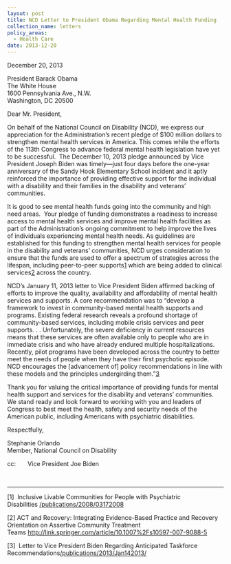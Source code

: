 ```yaml
---
layout: post
title: NCD Letter to President Obama Regarding Mental Health Funding
collection_name: letters
policy_areas:
  - Health Care
date: 2013-12-20
---
```

December 20, 2013

President Barack Obama\
The White House\
1600 Pennsylvania Ave., N.W.\
Washington, DC 20500

Dear Mr. President,

On behalf of the National Council on Disability (NCD), we express our appreciation for the Administration’s recent pledge of $100 million dollars to strengthen mental health services in America. This comes while the efforts of the 113th Congress to advance federal mental health legislation have yet to be successful.  The December 10, 2013 pledge announced by Vice President Joseph Biden was timely—just four days before the one-year anniversary of the Sandy Hook Elementary School incident and it aptly reinforced the importance of providing effective support for the individual with a disability and their families in the disability and veterans’ communities.

It is good to see mental health funds going into the community and high need areas.  Your pledge of funding demonstrates a readiness to increase access to mental health services and improve mental health facilities as part of the Administration’s ongoing commitment to help improve the lives of individuals experiencing mental health needs. As guidelines are established for this funding to strengthen mental health services for people in the disability and veterans’ communities, NCD urges consideration to ensure that the funds are used to offer a spectrum of strategies across the lifespan, including peer-to-peer supports[1](https://ncd.gov/publications/2013/12202013/#Endnote1) which are being added to clinical services[2](https://ncd.gov/publications/2013/12202013/#Endnote2) across the country.

NCD’s January 11, 2013 letter to Vice President Biden affirmed backing of efforts to improve the quality, availability and affordability of mental health services and supports. A core recommendation was to “develop a framework to invest in community-based mental health supports and programs. Existing federal research reveals a profound shortage of community-based services, including mobile crisis services and peer supports. . . Unfortunately, the severe deficiency in current resources means that these services are often available only to people who are in immediate crisis and who have already endured multiple hospitalizations. Recently, pilot programs have been developed across the country to better meet the needs of people when they have their first psychotic episode. NCD encourages the \[advancement of] policy recommendations in line with these models and the principles undergirding them.”[3](https://ncd.gov/publications/2013/12202013/#Endnote3)

Thank you for valuing the critical importance of providing funds for mental health support and services for the disability and veterans’ communities. We stand ready and look forward to working with you and leaders of Congress to best meet the health, safety and security needs of the American public, including Americans with psychiatric disabilities.

Respectfully,

Stephanie Orlando\
Member, National Council on Disability

cc:       Vice President Joe Biden

 



- - -

[1]  Inclusive Livable Communities for People with Psychiatric Disabilities [/publications/2008/03172008](https://ncd.gov/publications/2008/03172008)

[2] ACT and Recovery: Integrating Evidence-Based Practice and Recovery Orientation on Assertive Community Treatment Teams <http://link.springer.com/article/10.1007%2Fs10597-007-9088-5>

[3]  Letter to Vice President Biden Regarding Anticipated Taskforce Recommendations[/publications/2013/Jan142013/](https://ncd.gov/publications/2013/Jan142013/)
